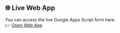 ## 🌐 Live Web App

You can access the live Google Apps Script form here:  
👉 [Open Web App](https://script.google.com/macros/s/AKfycbwrwYiVCt8MqvAdF1yfgGL-L2v0lCgRUhH447jZjDcD36x3TwR-VULahEhIONKKKVJE/exec)
